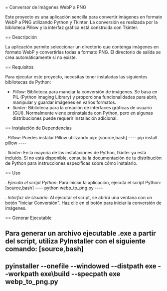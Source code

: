 = Conversor de Imágenes WebP a PNG

Este proyecto es una aplicación sencilla para convertir imágenes en formato WebP a PNG utilizando Python y Tkinter. La conversión es realizada por la biblioteca Pillow y la interfaz gráfica está construida con Tkinter.

== Descripción

La aplicación permite seleccionar un directorio que contenga imágenes en formato WebP y convertirlas todas a formato PNG. El directorio de salida se crea automáticamente si no existe.

== Requisitos

Para ejecutar este proyecto, necesitas tener instaladas las siguientes bibliotecas de Python:

* *Pillow*: Biblioteca para manejar la conversión de imágenes. Se basa en PIL (Python Imaging Library) y proporciona funcionalidades para abrir, manipular y guardar imágenes en varios formatos.
* *tkinter*: Biblioteca para la creación de interfaces gráficas de usuario (GUI). Normalmente viene preinstalada con Python, pero en algunas distribuciones puede requerir instalación adicional.

== Instalación de Dependencias

. *Pillow*: Puedes instalar Pillow utilizando pip:
    [source,bash]
    ----
    pip install pillow
    ----

. *tkinter*: En la mayoría de las instalaciones de Python, tkinter ya está incluido. Si no está disponible, consulta la documentación de tu distribución de Python para instrucciones específicas sobre cómo instalarlo.

== Uso

. *Ejecuta el script Python*: Para iniciar la aplicación, ejecuta el script Python:
    [source,bash]
    ----
    python webp_to_png.py
    ----

. *Interfaz de Usuario*: Al ejecutar el script, se abrirá una ventana con un botón "Iniciar Conversión". Haz clic en el botón para iniciar la conversión de imágenes.

== Generar Ejecutable

Para generar un archivo ejecutable .exe a partir del script, utiliza PyInstaller con el siguiente comando:
[source,bash]
----
pyinstaller --onefile --windowed --distpath exe --workpath exe\build --specpath exe webp_to_png.py
----
